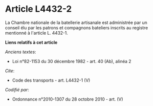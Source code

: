 # Article L4432-2

La Chambre nationale de la batellerie artisanale est administrée par un conseil élu par les patrons et compagnons bateliers
inscrits au registre mentionné à l'article L. 4432-1.

**Liens relatifs à cet article**

_Anciens textes_:

  - Loi n°82-1153 du 30 décembre 1982 - art. 40 (Ab), alinéa 2

_Cite_:

  - Code des transports - art. L4432-1 (V)

_Codifié par_:

  - Ordonnance n°2010-1307 du 28 octobre 2010 - art. (V)
